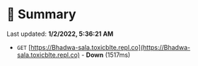 # 📖 Summary
Last updated: **1/2/2022, 5:36:21 AM**

- `GET` [https://Bhadwa-sala.toxicblte.repl.co](https://Bhadwa-sala.toxicblte.repl.co) - **Down** (1517ms)

